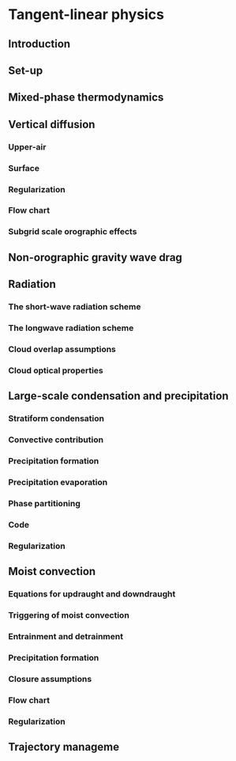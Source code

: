 # Tangent-linear physics
## Introduction
## Set-up
## Mixed-phase thermodynamics
## Vertical diffusion
### Upper-air
### Surface
### Regularization
### Flow chart
### Subgrid scale orographic effects
## Non-orographic gravity wave drag
## Radiation
### The short-wave radiation scheme
### The longwave radiation scheme
### Cloud overlap assumptions
### Cloud optical properties
## Large-scale condensation and precipitation
### Stratiform condensation
### Convective contribution
### Precipitation formation
### Precipitation evaporation
### Phase partitioning
### Code
### Regularization
## Moist convection
### Equations for updraught and downdraught
### Triggering of moist convection
### Entrainment and detrainment
### Precipitation formation
### Closure assumptions
### Flow chart
### Regularization

## Trajectory manageme

